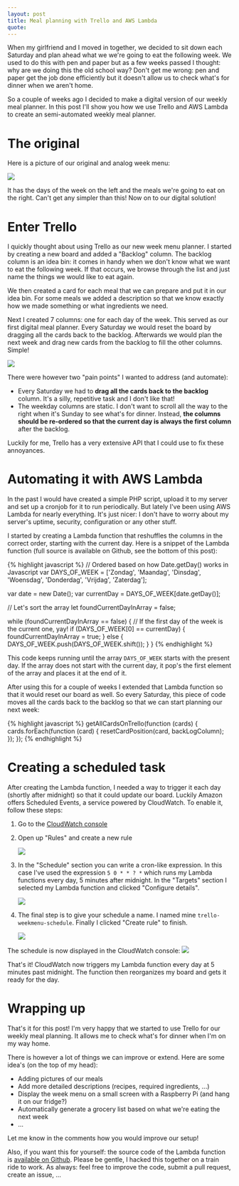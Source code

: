 ```yaml
---
layout: post
title: Meal planning with Trello and AWS Lambda
quote: 
---
```


When my girlfriend and I moved in together, we decided to sit down each Saturday and plan ahead what we we're going to eat the following week. We used to do this with pen and paper but as a few weeks passed I thought: why are we doing this the old school way? Don't get me wrong: pen and paper get the job done efficiently but it doesn't allow us to check what's for dinner when we aren't home.

So a couple of weeks ago I decided to make a digital version of our weekly meal planner. In this post I'll show you how we use Trello and AWS Lambda to create an semi-automated weekly meal planner.

<!--more-->

# The original
Here is a picture of our original and analog week menu:

![](/uploads/meal-planning-trello-lambda/old-meal-planner.jpg)

It has the days of the week on the left and the meals we're going to eat on the right. Can't get any simpler than this! Now on to our digital solution!

# Enter Trello
I quickly thought about using Trello as our new week menu planner. I started by creating a new board and added a "Backlog" column. The backlog column is an idea bin: it comes in handy when we don't know what we want to eat the following week. If that occurs, we browse through the list and just name the things we would like to eat again. 

We then created a card for each meal that we can prepare and put it in our idea bin. For some meals we added a description so that we know exactly how we made something or what ingredients we need.

Next I created 7 columns: one for each day of the week. This served as our first digital meal planner. Every Saturday we would reset the board by dragging all the cards back to the backlog. Afterwards we would plan the next week and drag new cards from the backlog to fill the other columns. Simple!

![](/uploads/meal-planning-trello-lambda/new-meal-planner.jpg)

There were however two "pain points" I wanted to address (and automate):

* Every Saturday we had to **drag all the cards back to the backlog** column. It's a silly, repetitive task and I don't like that!
* The weekday columns are static. I don't want to scroll all the way to the right when it's Sunday to see what's for dinner. Instead, **the columns should be re-ordered so that the current day is always the first column** after the backlog.

Luckily for me, Trello has a very extensive API that I could use to fix these annoyances.

# Automating it with AWS Lambda
In the past I would have created a simple PHP script, upload it to my server and set up a cronjob for it to run periodically. But lately I've been using AWS Lambda for nearly everything. It's just nicer: I don't have to worry about my server's uptime, security, configuration or any other stuff.

I started by creating a Lambda function that reshuffles the columns in the correct order, starting with the current day. Here is a snippet of the Lambda function (full source is available on Github, see the bottom of this post):

{% highlight javascript %}
// Ordered based on how Date.getDay() works in Javascript
var DAYS_OF_WEEK = ['Zondag', 'Maandag', 'Dinsdag', 'Woensdag', 'Donderdag', 'Vrijdag', 'Zaterdag'];

var date = new Date();
var currentDay = DAYS_OF_WEEK[date.getDay()];

// Let's sort the array
let foundCurrentDayInArray = false;

while (foundCurrentDayInArray == false)
{
	// If the first day of the week is the current one, yay!
	if (DAYS_OF_WEEK[0] == currentDay) {
		foundCurrentDayInArray = true;
	} else {
		DAYS_OF_WEEK.push(DAYS_OF_WEEK.shift());
	}
}
{% endhighlight %}


This code keeps running until the array ``DAYS_OF_WEEK`` starts with the present day. If the array does not start with the current day, it pop's the first element of the array and places it at the end of it.

After using this for a couple of weeks I extended that Lambda function so that it would reset our board as well. So every Saturday, this piece of code moves all the cards back to the backlog so that we can start planning our next week:

{% highlight javascript %}
getAllCardsOnTrello(function (cards) {
	cards.forEach(function (card) {
		resetCardPosition(card, backLogColumn);
	});
});
{% endhighlight %}

# Creating a scheduled task
After creating the Lambda function, I needed a way to trigger it each day (shortly after midnight) so that it could update our board. Luckily Amazon offers Scheduled Events, a service powered by CloudWatch. To enable it, follow these steps:

1. Go to the [CloudWatch console](https://console.aws.amazon.com/cloudwatch/)
2. Open up "Rules" and create a new rule

    ![](/uploads/meal-planning-trello-lambda/cloudwatch-schedule-1.jpg)

3. In the "Schedule" section you can write a cron-like expression. In this case I've used the expression ``5 0 * * ? *`` which runs my Lambda functions every day, 5 minutes after midnight. In the "Targets" section I selected my Lambda function and clicked "Configure details".

    ![](/uploads/meal-planning-trello-lambda/cloudwatch-schedule-2.jpg)

4. The final step is to give your schedule a name. I named mine ``trello-weekmenu-schedule``. Finally I clicked "Create rule" to finish.

    ![](/uploads/meal-planning-trello-lambda/cloudwatch-schedule-3.jpg)

The schedule is now displayed in the CloudWatch console:
![](/uploads/meal-planning-trello-lambda/cloudwatch-schedule-4.jpg)

That's it! CloudWatch now triggers my Lambda function every day at 5 minutes past midnight. The function then reorganizes my board and gets it ready for the day.

# Wrapping up
That's it for this post! I'm very happy that we started to use Trello for our weekly meal planning. It allows me to check what's for dinner when I'm on my way home. 

There is however a lot of things we can improve or extend. Here are some idea's (on the top of my head):

* Adding pictures of our meals
* Add more detailed descriptions (recipes, required ingredients, ...)
* Display the week menu on a small screen with a Raspberry Pi (and hang it on our fridge?)
* Automatically generate a grocery list based on what we're eating the next week
* ...

Let me know in the comments how you would improve our setup!

Also, if you want this for yourself: the source code of the Lambda function is [available on Github](https://github.com/Savjee/trello-weekmenu-lambda). Please be gentle, I hacked this together on a train ride to work. As always: feel free to improve the code, submit a pull request, create an issue, ...
